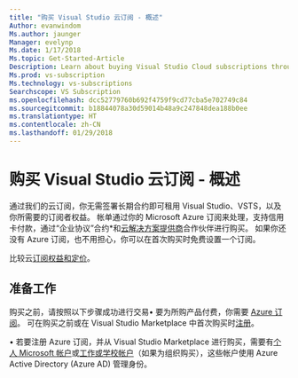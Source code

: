 ```yaml
---
title: "购买 Visual Studio 云订阅 - 概述"
Author: evanwindom
Ms.author: jaunger
Manager: evelynp
Ms.date: 1/17/2018
Ms.topic: Get-Started-Article
Description: Learn about buying Visual Studio Cloud subscriptions through Visual Studio Marketplace
Ms.prod: vs-subscription
Ms.technology: vs-subscriptions
Searchscope: VS Subscription
ms.openlocfilehash: dcc52779760b692f4759f9cd77cba5e702749c84
ms.sourcegitcommit: b18844078a30d59014b48a9c247848dea188b0ee
ms.translationtype: HT
ms.contentlocale: zh-CN
ms.lasthandoff: 01/29/2018
---
```

# <a name="buying-visual-studio-cloud-subscriptions---overview"></a>购买 Visual Studio 云订阅 - 概述

通过我们的云订阅，你无需签署长期合约即可租用 Visual Studio、VSTS，以及你所需要的订阅者权益。 帐单通过你的 Microsoft Azure 订阅来处理，支持信用卡付款，通过“企业协议”合约*和[云解决方案提供商](https://www.microsoft.com/solution-providers/search)合作伙伴进行购买。 如果你还没有 Azure 订阅，也不用担心，你可以在首次购买时免费设置一个订阅。

比较云[订阅权益和定价](https://www.visualstudio.com/vs/pricing/)。

## <a name="before-you-start"></a>准备工作
购买之前，请按照以下步骤成功进行交易•   要为所购产品付费，你需要 [Azure 订阅](https://azure.microsoft.com/pricing/purchase-options/)。  可在购买之前或在 Visual Studio Marketplace 中首次购买时[注册](https://portal.azure.com/)。  

•   若要注册 Azure 订阅，并从 Visual Studio Marketplace 进行购买，需要有[个人 Microsoft 帐户](https://www.microsoft.com/account)或[工作或学校帐户](https://azure.microsoft.com/en-us/documentation/articles/sign-up-organization/)（如果为组织购买），这些帐户使用 Azure Active Directory (Azure AD) 管理身份。
